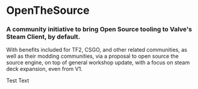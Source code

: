  
# OpenTheSource

### A community initiative to bring Open Source tooling to Valve's Steam Client, by default.
With benefits included for TF2, CSGO, and other related communities, as well as their modding communities, via a proposal to open source the source engine, on top of general workshop update, with a focus on steam deck expansion, even from V1.

Test Text
